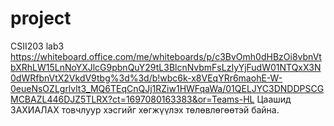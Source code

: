 # project
CSII203 lab3
https://whiteboard.office.com/me/whiteboards/p/c3BvOmh0dHBzOi8vbnVtbXRhLW15LnNoYXJlcG9pbnQuY29tL3BlcnNvbmFsLzIyYjFudW01NTQxX3N0dWRfbnVtX2VkdV9tbg%3d%3d/b!wbc6k-x8VEqYRr6maohE-W-0eueNsOZLgrlvlt3_MQ6TEqCnQJj1RZiw1HWFqaWa/01QELJYC3DNDDPSCGMCBAZL446DJZ5TLRX?ct=1697080163383&or=Teams-HL
Цаашид ЗАХИАЛАХ товчлуур хэсгийг хөгжүүлэх төлөвлөгөөтэй байна.
